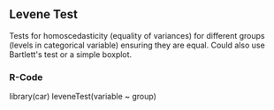 

## Levene Test

Tests for homoscedasticity (equality of variances) for different groups (levels in categorical variable) ensuring they are equal. Could also use Bartlett's test or a simple boxplot.

### R-Code
library(car) 
leveneTest(variable ~ group)
